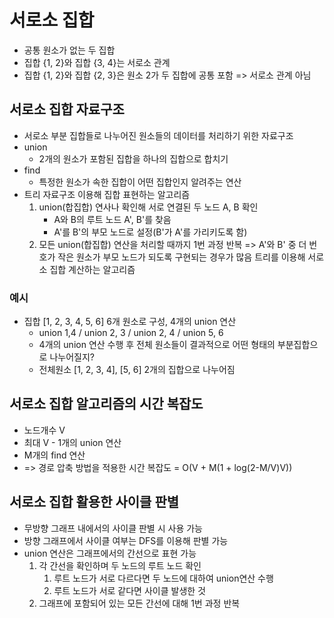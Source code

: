 # 서로소 집합
- 공통 원소가 없는 두 집합
- 집합 {1, 2}와 집합 {3, 4}는 서로소 관계
- 집합 {1, 2}와 집합 {2, 3}은 원소 2가 두 집합에 공통 포함 => 서로소 관계 아님
## 서로소 집합 자료구조
- 서로소 부분 집합들로 나누어진 원소들의 데이터를 처리하기 위한 자료구조
- union
  - 2개의 원소가 포함된 집합을 하나의 집합으로 합치기
- find
  - 특정한 원소가 속한 집합이 어떤 집합인지 알려주는 연산
- 트리 자료구조 이용해 집합 표현하는 알고리즘
  1. union(합집합) 연사나 확인해 서로 연결된 두 노드 A, B 확인
     - A와 B의 루트 노드 A', B'를 찾음
     - A'를 B'의 부모 노드로 설정(B'가 A'를 가리키도록 함)
  2. 모든 union(합집합) 연산을 처리할 때까지 1번 과정 반복
   => A'와 B' 중 더 번호가 작은 원소가 부모 노드가 되도록 구현되는 경우가 많음
   트리를 이용해 서로소 집합 계산하는 알고리즘
### 예시
- 집합 [1, 2, 3, 4, 5, 6] 6개 원소로 구성, 4개의 union 연산
  - union 1,4 / union 2, 3 / union 2, 4 / union 5, 6
  - 4개의 union 연산 수행 후 전체 원소들이 결과적으로 어떤 형태의 부분집합으로 나누어질지?
  - 전체원소 [1, 2, 3, 4], [5, 6] 2개의 집합으로 나누어짐

## 서로소 집합 알고리즘의 시간 복잡도
- 노드개수 V
- 최대 V - 1개의 union 연산
- M개의 find 연산 
- => 경로 압축 방법을 적용한 시간 복잡도 = O(V + M(1 + log(2-M/V)V))

## 서로소 집합 활용한 사이클 판별
- 무방향 그래프 내에서의 사이클 판별 시 사용 가능
- 방향 그래프에서 사이클 여부는 DFS를 이용해 판별 가능 
- union 연산은 그래프에서의 간선으로 표현 가능
  1. 각 간선을 확인하며 두 노드의 루트 노드 확인
     1. 루트 노드가 서로 다르다면 두 노드에 대하여 union연산 수행
     2. 루트 노드가 서로 같다면 사이클 발생한 것
  2. 그래프에 포함되어 있는 모든 간선에 대해 1번 과정 반복
